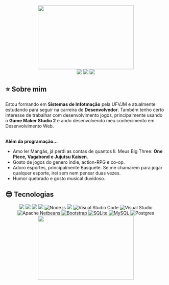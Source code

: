   <div align="center">
    <img align="center" width="300" height="200" src="https://media.giphy.com/media/7fSp8PUG1L5eHVZbHz/giphy.gif">
  </div>

  <div align="center">
  <!-- Work Links -->
  <!-- <a href="https://www.linkedin.com/in/marcos-cruz-167215259/" target="_blank"><img src="https://img.shields.io/badge/-LinkedIn-%230077B5?style=for-the-badge&logo=linkedin&logoColor=white" target="_blank"></a> -->
  <a href = "mailto:marcos.v.s.cruz10@gmail.com"><img src="https://img.shields.io/badge/Gmail-D14836?style=for-the-badge&logo=gmail&logoColor=white"></a>
  <!-- OTH Links -->
    <a href="https://open.spotify.com/user/00v7dq20u9sjfhlppavgey9bx" target="_blank"><img src="https://img.shields.io/badge/Spotify-1ED760?&style=for-the-badge&logo=spotify&logoColor=white"target="_blank"></a>
  <a href="https://steamcommunity.com/id/mascoss/" target="_blank"><img src="https://img.shields.io/badge/Steam-000000?style=for-the-badge&logo=steam&logoColor=white" target="_blank"></a>
</div>
    
## ⭐️ Sobre mim

Estou formando em <b>Sistemas de Infotmação</b> pela UFVJM e atualmente estudando para seguir na carreira de <b>Desenvolvedor</b>. Também tenho certo interesse de trabalhar com desenvolvimento jogos, principalmente usando o <b>Game Maker Studio 2</b> e ando desenvolvendo meu conhecimento em Desenvolvimento Web.
<br><br>

<b>Além da programação...</b>

- Amo ler Mangás, já perdi as contas de quantos li. Meus Big Three: <b>One Piece, Vagabond e Jujutsu Kaisen</b>.
- Gosto de jogos do genero indie, action-RPG e co-op.
- Adoro esportes, principalmente Basquete. Se me chamarem para jogar qualquer esporte, irei sem nem pensar duas vezes.
- Humor quebrado e gosto musical duvidoso.

## 😎 Tecnologias
  
  <div align="center">
  <!-- Python --> <img src="https://img.shields.io/badge/Python-yellow?style=for-the-badge&logo=python&logoColor=white">
  <!-- Java --> <img src="https://img.shields.io/badge/Java-orange?style=for-the-badge&logo=openjdk&logoColor=white">
  <!-- C++ --> <img src="https://img.shields.io/badge/C++-00599C?style=for-the-badge&logo=C%2B%2B&logoColor=white">
  <!-- JavaScript --> <img src="https://img.shields.io/badge/JavaScript-yellow?style=for-the-badge&logo=javascript&logoColor=white">
  <!-- NodeJS --> <img alt="Node.js" src="https://img.shields.io/badge/Node.js-43853D?style=for-the-badge&logo=node.js&logoColor=white"/>
  <!-- Figma --> <img src="https://img.shields.io/badge/Figma%20-ff0000?style=for-the-badge&logo=figma&logoColor=white">
  <img alt="Visual Studio Code" src="https://img.shields.io/badge/Visual_Studio_Code-0078D4?style=for-the-badge&logo=visual%20studio%20code&logoColor=white"/>
  <img alt="Visual Studio" src="https://img.shields.io/badge/Visual%20Studio-5C2D91.svg?style=for-the-badge&logo=visual-studio&logoColor=white"/>
  <img alt="Apache Netbeans" src="https://img.shields.io/badge/apache%20netbeans-1B6AC6?style=for-the-badge&logo=apache%20netbeans%20IDE&logoColor=white"/>
  <img alt="Bootstrap" src="https://img.shields.io/badge/Bootstrap-7952B3.svg?style=for-the-badge&logo=Bootstrap&logoColor=white"/>
  <img alt="SQLite" src="https://img.shields.io/badge/sqlite-%2307405e.svg?style=for-the-badge&logo=sqlite&logoColor=white"/>
  <img alt="MySQL" src="https://img.shields.io/badge/mysql-%2300f.svg?style=for-the-badge&logo=mysql&logoColor=white"/>
  <img alt="Postgres" src="https://img.shields.io/badge/postgres-%23316192.svg?style=for-the-badge&logo=postgresql&logoColor=white"/>


  <img width="300" height="200" src="https://media.giphy.com/media/bi6RQ5x3tqoSI/giphy.gif">
</div>